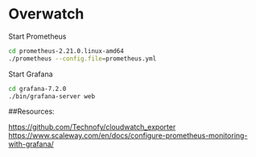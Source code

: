 # Overwatch

Start Prometheus 

```bash
cd prometheus-2.21.0.linux-amd64
./prometheus --config.file=prometheus.yml
```

Start Grafana

```bash
cd grafana-7.2.0
./bin/grafana-server web
```


##Resources:

https://github.com/Technofy/cloudwatch_exporter
https://www.scaleway.com/en/docs/configure-prometheus-monitoring-with-grafana/

